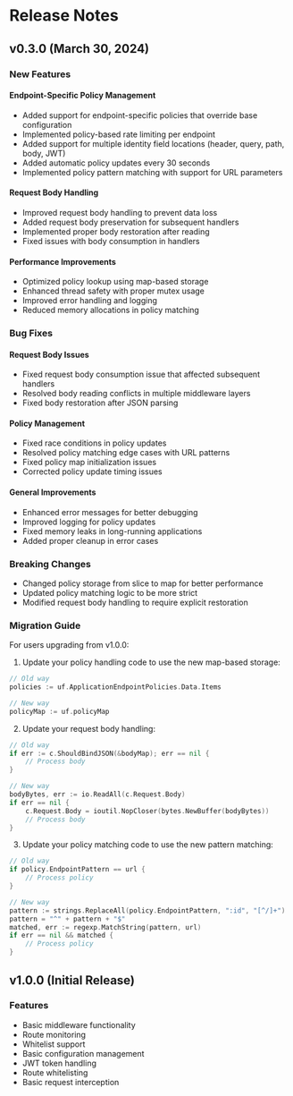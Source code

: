 # Release Notes

## v0.3.0 (March 30, 2024)

### New Features

#### Endpoint-Specific Policy Management

- Added support for endpoint-specific policies that override base configuration
- Implemented policy-based rate limiting per endpoint
- Added support for multiple identity field locations (header, query, path, body, JWT)
- Added automatic policy updates every 30 seconds
- Implemented policy pattern matching with support for URL parameters

#### Request Body Handling

- Improved request body handling to prevent data loss
- Added request body preservation for subsequent handlers
- Implemented proper body restoration after reading
- Fixed issues with body consumption in handlers

#### Performance Improvements

- Optimized policy lookup using map-based storage
- Enhanced thread safety with proper mutex usage
- Improved error handling and logging
- Reduced memory allocations in policy matching

### Bug Fixes

#### Request Body Issues

- Fixed request body consumption issue that affected subsequent handlers
- Resolved body reading conflicts in multiple middleware layers
- Fixed body restoration after JSON parsing

#### Policy Management

- Fixed race conditions in policy updates
- Resolved policy matching edge cases with URL patterns
- Fixed policy map initialization issues
- Corrected policy update timing issues

#### General Improvements

- Enhanced error messages for better debugging
- Improved logging for policy updates
- Fixed memory leaks in long-running applications
- Added proper cleanup in error cases

### Breaking Changes

- Changed policy storage from slice to map for better performance
- Updated policy matching logic to be more strict
- Modified request body handling to require explicit restoration

### Migration Guide

For users upgrading from v1.0.0:

1. Update your policy handling code to use the new map-based storage:

```go
// Old way
policies := uf.ApplicationEndpointPolicies.Data.Items

// New way
policyMap := uf.policyMap
```

2. Update your request body handling:

```go
// Old way
if err := c.ShouldBindJSON(&bodyMap); err == nil {
    // Process body
}

// New way
bodyBytes, err := io.ReadAll(c.Request.Body)
if err == nil {
    c.Request.Body = ioutil.NopCloser(bytes.NewBuffer(bodyBytes))
    // Process body
}
```

3. Update your policy matching code to use the new pattern matching:

```go
// Old way
if policy.EndpointPattern == url {
    // Process policy
}

// New way
pattern := strings.ReplaceAll(policy.EndpointPattern, ":id", "[^/]+")
pattern = "^" + pattern + "$"
matched, err := regexp.MatchString(pattern, url)
if err == nil && matched {
    // Process policy
}
```

## v1.0.0 (Initial Release)

### Features

- Basic middleware functionality
- Route monitoring
- Whitelist support
- Basic configuration management
- JWT token handling
- Route whitelisting
- Basic request interception
